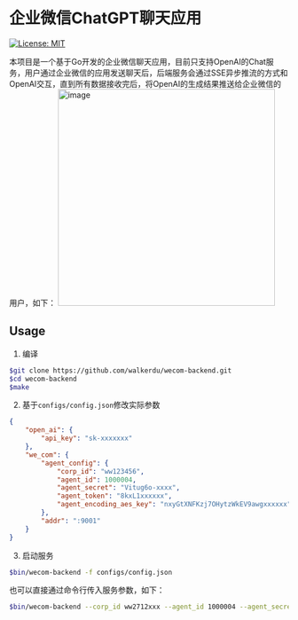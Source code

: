 # 企业微信ChatGPT聊天应用
[![License: MIT](https://img.shields.io/badge/License-MIT-yellow.svg?logoWidth=40)](https://opensource.org/licenses/MIT)

本项目是一个基于Go开发的企业微信聊天应用，目前只支持OpenAI的Chat服务，用户通过企业微信的应用发送聊天后，后端服务会通过SSE异步推流的方式和OpenAI交互，直到所有数据接收完后，将OpenAI的生成结果推送给企业微信的用户，如下：
<img width="391" alt="image" src="https://github.com/walkerdu/wecom-backend/assets/5126855/0bdc4a49-d61d-427d-858b-4f5043465f46">

## Usage
1. 编译
```bash
$git clone https://github.com/walkerdu/wecom-backend.git
$cd wecom-backend
$make
```
2. 基于`configs/config.json`修改实际参数
```json
{
    "open_ai": {
        "api_key": "sk-xxxxxxx"
    },
    "we_com": {
        "agent_config": {
            "corp_id": "ww123456",
            "agent_id": 1000004,
            "agent_secret": "Vitug6o-xxxx",
            "agent_token": "8kxL1xxxxxx",
            "agent_encoding_aes_key": "nxyGtXNFKzj7OHytzWkEV9awgxxxxxx"
        },
        "addr": ":9001"
    }
}
```
3. 启动服务
```bash
$bin/wecom-backend -f configs/config.json
```
也可以直接通过命令行传入服务参数，如下：
```bash
$bin/wecom-backend --corp_id ww2712xxx --agent_id 1000004 --agent_secret Vitug6o-xxxx --agent_token 8kxLxxxxx --agent_encoding_aes_key nxyGtXNFKzj7xxxxxxxxx --addr :9001 --openai_apikey sk-80apwArF4xxxxxxx
```
